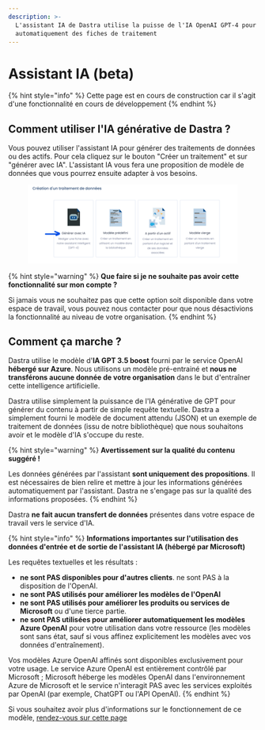 ```yaml
---
description: >-
  L'assistant IA de Dastra utilise la puisse de l'IA OpenAI GPT-4 pour générer
  automatiquement des fiches de traitement
---
```


# Assistant IA (beta)

{% hint style="info" %}
Cette page est en cours de construction car il s'agit d'une fonctionnalité en cours de développement
{% endhint %}

## Comment utiliser l'IA générative de Dastra ?

Vous pouvez utiliser l'assistant IA pour générer des traitements de données ou des actifs. Pour cela cliquez sur le bouton "Créer un traitement" et sur "générer avec IA". L'assistant IA vous fera une proposition de modèle de données que vous pourrez ensuite adapter à vos besoins.

<figure><img src="../../.gitbook/assets/image (1).png" alt=""><figcaption></figcaption></figure>



{% hint style="warning" %}
**Que faire si je ne souhaite pas avoir cette fonctionnalité sur mon compte ?**

Si jamais vous ne souhaitez pas que cette option soit disponible dans votre espace de travail, vous pouvez nous contacter pour que nous désactivions la fonctionnalité au niveau de votre organisation.
{% endhint %}

## Comment ça marche ?

Dastra utilise le modèle d'**IA GPT 3.5 boost** fourni par le service OpenAI **hébergé sur Azure**. Nous utilisons un modèle pré-entrainé et **nous ne transférons aucune donnée de votre organisation** dans le but d'entraîner cette intelligence artificielle.&#x20;

Dastra utilise simplement la puissance de l'IA générative de GPT pour générer du contenu à partir de simple requête textuelle. Dastra a simplement fourni le modèle de document attendu (JSON) et un exemple de traitement de données (issu de notre bibliothèque) que nous souhaitons avoir et le modèle d'IA s'occupe du reste.

{% hint style="warning" %}
**Avertissement sur la qualité du contenu suggéré !**&#x20;

Les données générées par l'assistant **sont uniquement des propositions**. Il est nécessaires de bien relire et mettre à jour les informations générées automatiquement par l'assistant. Dastra ne s'engage pas sur la qualité des informations proposées.
{% endhint %}

Dastra **ne fait aucun transfert de données** présentes dans votre espace de travail vers le service d'IA.

{% hint style="info" %}
**Informations importantes sur l'utilisation des données d'entrée et de sortie de l'assistant IA (hébergé par Microsoft)**

Les requêtes textuelles et les résultats :

* **ne sont PAS disponibles pour d'autres clients**. ne sont PAS à la disposition de l'OpenAI.&#x20;
* **ne sont PAS utilisés pour améliorer les modèles de l'OpenAI**&#x20;
* **ne sont PAS utilisés pour améliorer les produits ou services de Microsoft** ou d'une tierce partie.&#x20;
* **ne sont PAS utilisées pour améliorer automatiquement les modèles Azure OpenAI** pour votre utilisation dans votre ressource (les modèles sont sans état, sauf si vous affinez explicitement les modèles avec vos données d'entraînement).&#x20;

Vos modèles Azure OpenAI affinés sont disponibles exclusivement pour votre usage. Le service Azure OpenAI est entièrement contrôlé par Microsoft ; Microsoft héberge les modèles OpenAI dans l'environnement Azure de Microsoft et le service n'interagit PAS avec les services exploités par OpenAI (par exemple, ChatGPT ou l'API OpenAI).
{% endhint %}

Si vous souhaitez avoir plus d'informations sur le fonctionnement de ce modèle, [rendez-vous sur cette page ](https://learn.microsoft.com/en-us/legal/cognitive-services/openai/data-privacy)
